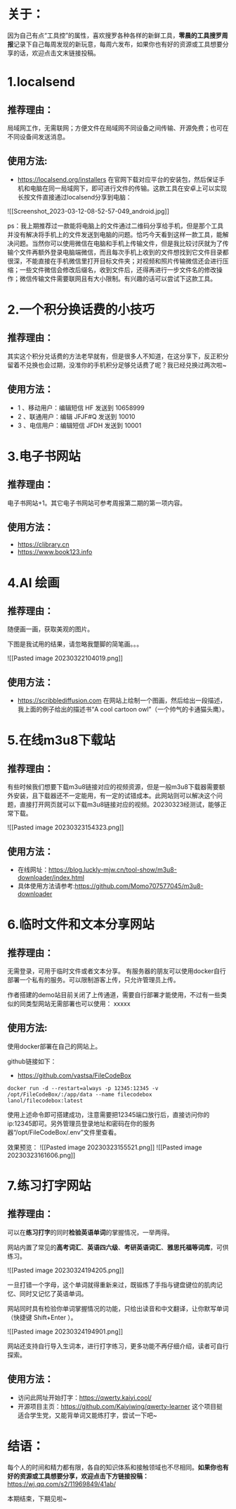# 关于：
因为自己有点“工具控”的属性，喜欢搜罗各种各样的新鲜工具，**零晨的工具搜罗周报**记录下自己每周发现的新玩意，每周六发布，如果你也有好的资源或工具想要分享的话，欢迎点击文末链接投稿。
# 1.localsend
## 推荐理由：
局域网工作，无需联网；方便文件在局域网不同设备之间传输、开源免费；也可在不同设备间发送消息。
## 使用方法:
- https://localsend.org/installers
在官网下载对应平台的安装包，然后保证手机和电脑在同一局域网下，即可进行文件的传输。这款工具在安卓上可以实现长按文件直接通过localsend分享到电脑：

![[Screenshot_2023-03-12-08-52-57-049_android.jpg]]

ps：我上期推荐过一款能将电脑上的文件通过二维码分享给手机，但是那个工具并没有解决将手机上的文件发送到电脑的问题。恰巧今天看到这样一款工具，能解决问题。当然你可以使用微信在电脑和手机上传输文件，但是我比较讨厌就为了传输个文件再额外登录电脑端微信，而且每次手机上收到的文件想找到它文件目录都很深，不能直接在手机微信里打开目标文件夹；对视频和照片传输微信还会进行压缩；一些文件微信会修改后缀名，收到文件后，还得再进行一步文件名的修改操作；微信传输文件需要联网且有大小限制。有兴趣的话可以尝试下这款工具。

# 2.一个积分换话费的小技巧
## 推荐理由：
其实这个积分兑话费的方法老早就有，但是很多人不知道，在这分享下，反正积分留着不兑换也会过期，没准你的手机积分足够兑话费了呢？我已经兑换过两次啦~

## 使用方法：
- 1 、移动用户：编辑短信 HF 发送到 10658999  
- 2 、联通用户：编辑 JFJF#Q 发送到 10010  
- 3 、电信用户：编辑短信 JFDH 发送到 10001

# 3.电子书网站
## 推荐理由：
电子书网站+1。其它电子书网站可参考周报第二期的第一项内容。
## 使用方法：
- https://clibrary.cn
- https://www.book123.info

# 4.AI 绘画
## 推荐理由：
随便画一画，获取美观的图片。

下图是我试用的结果，请忽略我蹩脚的简笔画。。。

![[Pasted image 20230322104019.png]]
## 使用方法：
- https://scribblediffusion.com
在网站上绘制一个图画，然后给出一段描述，我上面的例子给出的描述书“A cool cartoon owl”（一个帅气的卡通猫头鹰）。

# 5.在线m3u8下载站
## 推荐理由：
有些时候我们想要下载m3u8链接对应的视频资源，但是一般m3u8下载器需要额外安装，且下载器还不一定能用，有一定的试错成本。此网站则可以解决这个问题，直接打开网页就可以下载m3u8链接对应的视频。20230323经测试，能够正常下载。

![[Pasted image 20230323154323.png]]

## 使用方法：
- 在线网址：https://blog.luckly-mjw.cn/tool-show/m3u8-downloader/index.html
- 具体使用方法请参考:https://github.com/Momo707577045/m3u8-downloader

# 6.临时文件和文本分享网站
## 推荐理由：
无需登录，可用于临时文件或者文本分享。
有服务器的朋友可以使用docker自行部署一个私有的服务。可以限制游客上传，只允许管理员上传。

作者搭建的demo站目前关闭了上传通道，需要自行部署才能使用，不过有一些类似的同类型网站无需部署也可以使用：
xxxxx
## 使用方法:
使用docker部署在自己的网站上。

github链接如下：
- https://github.com/vastsa/FileCodeBox

```
docker run -d --restart=always -p 12345:12345 -v /opt/FileCodeBox/:/app/data --name filecodebox lanol/filecodebox:latest
```
使用上述命令即可搭建成功，注意需要把12345端口放行后，直接访问你的ip:12345即可。另外管理员登录地址和密码在你的服务器“/opt/FileCodeBox/.env”文件里查看。

效果预览：
![[Pasted image 20230323155521.png]]
![[Pasted image 20230323161606.png]]

# 7.练习打字网站
## 推荐理由：
可以在**练习打字**的同时**检验英语单词**的掌握情况，一举两得。

网站内置了常见的**高考词汇**、**英语四六级**、**考研英语词汇**、**雅思托福等词库**，可供练习。

![[Pasted image 20230324194205.png]]

一旦打错一个字母，这个单词就得重新来过，既锻炼了手指与键盘键位的肌肉记忆、同时又记忆了英语单词。

网站同时具有检验你单词掌握情况的功能，只给出读音和中文翻译，让你默写单词（快捷键 Shift+Enter ）。

![[Pasted image 20230324194901.png]]

网站还支持自行导入生词本，进行打字练习，更多功能不再仔细介绍，读者可自行探索。

## 使用方法：
- 访问此网址开始打字：https://qwerty.kaiyi.cool/
- 开源项目主页：https://github.com/Kaiyiwing/qwerty-learner
这个项目挺适合学生党，又能背单词又能练打字，尝试一下吧~

# 结语：
每个人的时间和精力都有限，各自的知识体系和接触领域也不尽相同。**如果你也有好的资源或工具想要分享，欢迎点击下方链接投稿：**
https://wj.qq.com/s2/11969849/41ab/

本期结束，下期见啦~